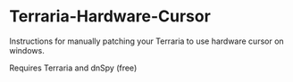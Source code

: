 # Terraria-Hardware-Cursor
Instructions for manually patching your Terraria to use hardware cursor on windows.

Requires Terraria and dnSpy (free)
